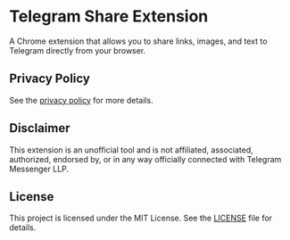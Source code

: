 # Telegram Share Extension

A Chrome extension that allows you to share links, images, and text to Telegram directly from your browser.

## Privacy Policy
See the [privacy policy](privacy_policy.md) for more details.

## Disclaimer

This extension is an unofficial tool and is not affiliated, associated, authorized, endorsed by, or in any way officially connected with Telegram Messenger LLP.

## License

This project is licensed under the MIT License. See the [LICENSE](LICENSE) file for details.